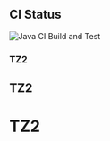 ## CI Status

![Java CI Build and Test](https://github.com/lizatreef/_2ndTZ/workflows/badge-logo-svgrepo-com.svg)
### TZ2
## TZ2
# TZ2
